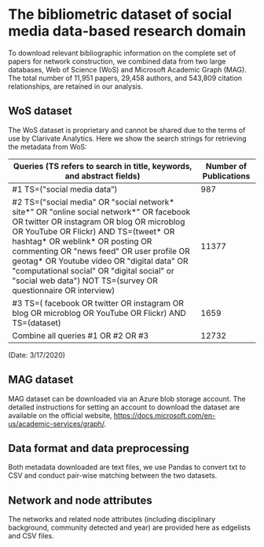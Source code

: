 # The bibliometric dataset of social media data-based research domain
To download relevant bibliographic information on the complete set of papers for network construction, we combined data from two large databases, Web of Science (WoS) and Microsoft Academic Graph (MAG). The total number of 11,951 papers, 29,458 authors, and 543,809 citation relationships, are retained in our analysis.

## WoS dataset
The WoS dataset is proprietary and cannot be shared due to the terms of use by Clarivate Analytics. Here we show the search strings for retrieving the metadata from WoS:

| **Queries (TS refers to search in title, keywords, and abstract fields)** | **Number of Publications** |
|---------------------------------------|------------------------| 
| #1 TS=("social media data”)           | 987|
| #2 TS=("social media" OR "social network* site*" OR "online social network*" OR facebook OR twitter OR instagram OR blog OR microblog OR YouTube OR Flickr) AND TS=(tweet* OR hashtag* OR weblink* OR posting OR commenting OR "news feed" OR user profile OR geotag* OR Youtube video OR "digital data" OR "computational social" OR "digital social" or "social web data") NOT TS=(survey OR questionnaire OR interview) | 11377|
| #3 TS=( facebook OR twitter OR instagram OR blog OR microblog OR YouTube OR Flickr) AND TS=(dataset) |1659 |
|Combine all queries #1 OR #2 OR #3     | 12732|
(Date: 3/17/2020)

## MAG dataset
MAG dataset can be downloaded via an Azure blob storage account. The detailed instructions for setting an account to download the dataset are available on the official website, https://docs.microsoft.com/en-us/academic-services/graph/. 

## Data format and data preprocessing
Both metadata downloaded are text files, we use Pandas to convert txt to CSV and conduct pair-wise matching between the two datasets.  

## Network and node attributes
The networks and related node attributes (including disciplinary background, community detected and year) are provided here as edgelists and CSV files.
